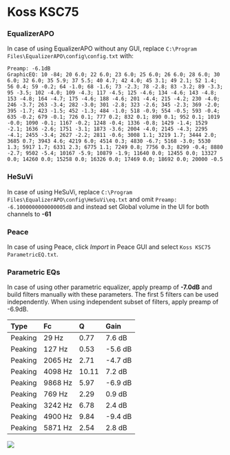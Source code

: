 # Koss KSC75

### EqualizerAPO
In case of using EqualizerAPO without any GUI, replace `C:\Program Files\EqualizerAPO\config\config.txt`
with:
```
Preamp: -6.1dB
GraphicEQ: 10 -84; 20 6.0; 22 6.0; 23 6.0; 25 6.0; 26 6.0; 28 6.0; 30 6.0; 32 6.0; 35 5.9; 37 5.5; 40 4.7; 42 4.0; 45 3.1; 49 2.1; 52 1.4; 56 0.4; 59 -0.2; 64 -1.0; 68 -1.6; 73 -2.3; 78 -2.8; 83 -3.2; 89 -3.3; 95 -3.5; 102 -4.0; 109 -4.3; 117 -4.5; 125 -4.6; 134 -4.6; 143 -4.8; 153 -4.8; 164 -4.7; 175 -4.6; 188 -4.6; 201 -4.4; 215 -4.2; 230 -4.0; 246 -3.7; 263 -3.4; 282 -3.0; 301 -2.8; 323 -2.6; 345 -2.3; 369 -2.0; 395 -1.7; 423 -1.5; 452 -1.3; 484 -1.0; 518 -0.9; 554 -0.5; 593 -0.4; 635 -0.2; 679 -0.1; 726 0.1; 777 0.2; 832 0.1; 890 0.1; 952 0.1; 1019 -0.0; 1090 -0.1; 1167 -0.2; 1248 -0.4; 1336 -0.8; 1429 -1.4; 1529 -2.1; 1636 -2.6; 1751 -3.1; 1873 -3.6; 2004 -4.0; 2145 -4.3; 2295 -4.1; 2455 -3.4; 2627 -2.2; 2811 -0.6; 3008 1.1; 3219 1.7; 3444 2.0; 3685 0.7; 3943 4.6; 4219 6.0; 4514 0.3; 4830 -6.7; 5168 -3.0; 5530 1.3; 5917 1.7; 6331 2.3; 6775 1.1; 7249 0.8; 7756 0.3; 8299 -0.4; 8880 -2.7; 9502 -5.4; 10167 -5.9; 10879 -1.9; 11640 0.0; 12455 0.0; 13327 0.0; 14260 0.0; 15258 0.0; 16326 0.0; 17469 0.0; 18692 0.0; 20000 -0.5
```

### HeSuVi
In case of using HeSuVi, replace `C:\Program Files\EqualizerAPO\config\HeSuVi\eq.txt` and omit `Preamp:
-6.1000000000000005dB` and instead set Global volume in the UI for both channels to **-61**

### Peace
In case of using Peace, click *Import* in Peace GUI and select `Koss KSC75 ParametricEQ.txt`.

### Parametric EQs
In case of using other parametric equalizer, apply preamp of **-7.0dB** and build filters manually
with these parameters. The first 5 filters can be used independently.
When using independent subset of filters, apply preamp of -6.9dB.

| Type    | Fc      |     Q | Gain    |
|:--------|:--------|:------|:--------|
| Peaking | 29 Hz   |  0.77 | 7.6 dB  |
| Peaking | 127 Hz  |  0.53 | -5.6 dB |
| Peaking | 2065 Hz |  2.71 | -4.7 dB |
| Peaking | 4098 Hz | 10.11 | 7.2 dB  |
| Peaking | 9868 Hz |  5.97 | -6.9 dB |
| Peaking | 769 Hz  |  2.29 | 0.9 dB  |
| Peaking | 3242 Hz |  6.78 | 2.4 dB  |
| Peaking | 4900 Hz |  9.84 | -9.4 dB |
| Peaking | 5871 Hz |  2.54 | 2.8 dB  |

![](https://raw.githubusercontent.com/jaakkopasanen/AutoEq/master/results/headphonecom/sbaf-serious/Koss%20KSC75/Koss%20KSC75.png)